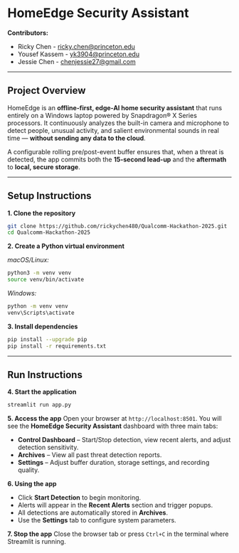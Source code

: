 # HomeEdge Security Assistant

**Contributors:**

* Ricky Chen - ricky.chen@princeton.edu
* Yousef Kassem - yk3904@princeton.edu
* Jessie Chen - chenjessie27@gmail.com

---

## **Project Overview**

HomeEdge is an **offline-first, edge-AI home security assistant** that runs entirely on a Windows laptop powered by Snapdragon® X Series processors. It continuously analyzes the built-in camera and microphone to detect people, unusual activity, and salient environmental sounds in real time — **without sending any data to the cloud**.

A configurable rolling pre/post-event buffer ensures that, when a threat is detected, the app commits both the **15-second lead-up** and the **aftermath** to **local, secure storage**.

---

## **Setup Instructions**

**1. Clone the repository**

```bash
git clone https://github.com/rickychen480/Qualcomm-Hackathon-2025.git
cd Qualcomm-Hackathon-2025
```

**2. Create a Python virtual environment**

*macOS/Linux:*

```bash
python3 -m venv venv
source venv/bin/activate
```

*Windows:*

```bash
python -m venv venv
venv\Scripts\activate
```

**3. Install dependencies**

```bash
pip install --upgrade pip
pip install -r requirements.txt
```

---

## **Run Instructions**

**4. Start the application**

```bash
streamlit run app.py
```

**5. Access the app**
Open your browser at `http://localhost:8501`. You will see the **HomeEdge Security Assistant** dashboard with three main tabs:

* **Control Dashboard** – Start/Stop detection, view recent alerts, and adjust detection sensitivity.
* **Archives** – View all past threat detection reports.
* **Settings** – Adjust buffer duration, storage settings, and recording quality.

**6. Using the app**

* Click **Start Detection** to begin monitoring.
* Alerts will appear in the **Recent Alerts** section and trigger popups.
* All detections are automatically stored in **Archives**.
* Use the **Settings** tab to configure system parameters.

**7. Stop the app**
Close the browser tab or press `Ctrl+C` in the terminal where Streamlit is running.

